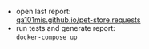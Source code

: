 - open last report:\
[qa101mis.github.io/pet-store.requests](https://qa101mis.github.io/pet-store.requests/)
- run tests and generate report:\
```docker-compose up```